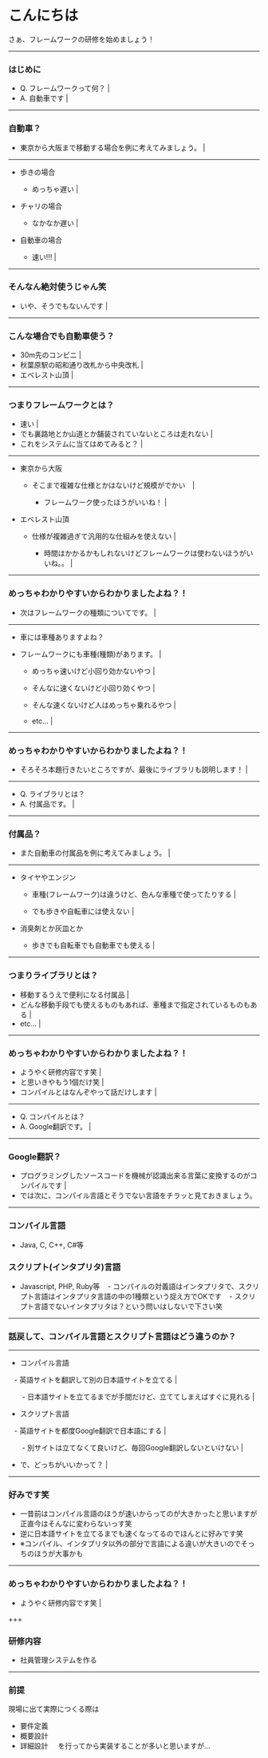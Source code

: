 # こんにちは

さぁ、フレームワークの研修を始めましょう！

---

### はじめに

- Q. フレームワークって何？ |
- A. 自動車です |

---

### 自動車？

- 東京から大阪まで移動する場合を例に考えてみましょう。 |

---

- 歩きの場合

    - めっちゃ遅い |

- チャリの場合

    - なかなか遅い |

- 自動車の場合

    - 速い!!! |

---

### そんなん絶対使うじゃん笑

- いや、そうでもないんです |

---

### こんな場合でも自動車使う？

- 30m先のコンビニ |
- 秋葉原駅の昭和通り改札から中央改札 |
- エベレスト山頂 |

---

### つまりフレームワークとは？

- 速い |
- でも裏路地とか山道とか舗装されていないところは走れない |
- これをシステムに当てはめてみると？ |

---

- 東京から大阪

    - そこまで複雑な仕様とかはないけど規模がでかい　|

        - フレームワーク使ったほうがいいね！ |

- エベレスト山頂

    - 仕様が複雑過ぎて汎用的な仕組みを使えない |

        - 時間はかかるかもしれないけどフレームワークは使わないほうがいいね。。 |

---

### めっちゃわかりやすいからわかりましたよね？！

- 次はフレームワークの種類についてです。 |

---

- 車には車種ありますよね？

- フレームワークにも車種(種類)があります。 |

    - めっちゃ速いけど小回り効かないやつ |

    - そんなに速くないけど小回り効くやつ |

    - そんな速くないけど人はめっちゃ乗れるやつ |

    - etc... |

---

### めっちゃわかりやすいからわかりましたよね？！

- そろそろ本題行きたいところですが、最後にライブラリも説明します！ |

---

- Q. ライブラリとは？
- A. 付属品です。 |

---

### 付属品？

- また自動車の付属品を例に考えてみましょう。 |

---

- タイヤやエンジン

    - 車種(フレームワーク)は違うけど、色んな車種で使ってたりする |

    - でも歩きや自転車には使えない |

- 消臭剤とか灰皿とか

    - 歩きでも自転車でも自動車でも使える |

---

### つまりライブラリとは？

- 移動するうえで便利になる付属品 |
- どんな移動手段でも使えるものもあれば、車種まで指定されているものもある |
- etc... |

---

### めっちゃわかりやすいからわかりましたよね？！

- ようやく研修内容です笑 |
- と思いきやもう1個だけ笑 |
- コンパイルとはなんぞやって話だけします |

---

- Q. コンパイルとは？
- A. Google翻訳です。 |

---

### Google翻訳？

- プログラミングしたソースコードを機械が認識出来る言葉に変換するのがコンパイルです |
- では次に、コンパイル言語とそうでない言語をチラッと見ておきましょう。

---

### コンパイル言語

- Java, C, C++, C#等

### スクリプト(インタプリタ)言語

- Javascript, PHP, Ruby等
    - コンパイルの対義語はインタプリタで、スクリプト言語はインタプリタ言語の中の1種類という捉え方でOKです
    - スクリプト言語でないインタプリタは？という問いはしないで下さい笑

---

### 話戻して、コンパイル言語とスクリプト言語はどう違うのか？

---

- コンパイル言語

    - 英語サイトを翻訳して別の日本語サイトを立てる |

        - 日本語サイトを立てるまでが手間だけど、立ててしまえばすぐに見れる |

- スクリプト言語

    - 英語サイトを都度Google翻訳で日本語にする |

        - 別サイトは立てなくて良いけど、毎回Google翻訳しないといけない |

- で、どっちがいいかって？ |

---

### 好みです笑

- 一昔前はコンパイル言語のほうが速いからってのが大きかったと思いますが正直今はそんなに変わらないっす笑
- 逆に日本語サイトを立てるまでも速くなってるのでほんとに好みです笑
- ※コンパイル、インタプリタ以外の部分で言語による違いが大きいのでそっちのほうが大事かも

---

### めっちゃわかりやすいからわかりましたよね？！

- ようやく研修内容です笑 |

+++

### 研修内容

- 社員管理システムを作る

---

### 前提

現場に出て実際につくる際は

- 要件定義
- 概要設計
- 詳細設計
    
を行ってから実装することが多いと思いますが...
    
